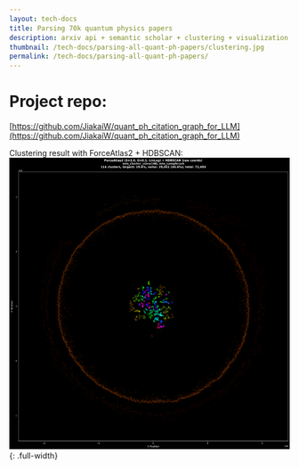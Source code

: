 ```yaml
---
layout: tech-docs
title: Parsing 70k quantum physics papers
description: arxiv api + semantic scholar + clustering + visualization.
thumbnail: /tech-docs/parsing-all-quant-ph-papers/clustering.jpg
permalink: /tech-docs/parsing-all-quant-ph-papers/
---
```


# Project repo:
[https://github.com/JiakaiW/quant_ph_citation_graph_for_LLM](https://github.com/JiakaiW/quant_ph_citation_graph_for_LLM)

Clustering result with ForceAtlas2 + HDBSCAN:
![result](/tech-docs/parsing-all-quant-ph-papers/full.jpg){: .full-width}


